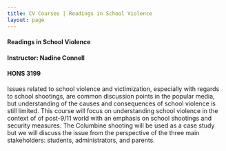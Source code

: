 ```yaml
---
title: CV Courses | Readings in School Violence
layout: page
---
```


#### Readings in School Violence

#### Instructor:  Nadine Connell

#### HONS 3199

Issues related to school violence and victimization, especially with
regards to school shootings, are common discussion points in the
popular media, but understanding of the causes and consequences of
school violence is still limited.  This course will focus on
understanding school violence in the context of of post-9/11 world
with an emphasis on school shootings and security measures.  The
Columbine shooting will be used as a case study but we will discuss
the issue from the perspective of the three main stakeholders:
students, administrators, and parents.
